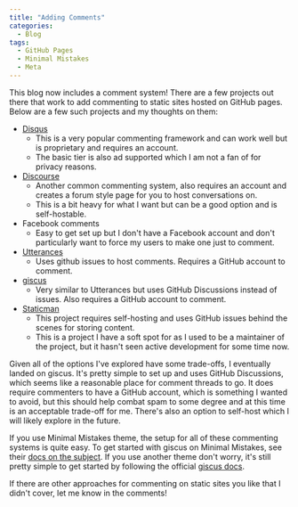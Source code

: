 ```yaml
---
title: "Adding Comments"
categories:
  - Blog
tags:
  - GitHub Pages
  - Minimal Mistakes
  - Meta
---
```


This blog now includes a comment system! There are a few projects out there that work to add commenting to static sites hosted on GitHub pages. Below are a few such projects and my thoughts on them:

- [Disqus](https://disqus.com/)
  - This is a very popular commenting framework and can work well but is proprietary and requires an account.
  - The basic tier is also ad supported which I am not a fan of for privacy reasons.
- [Discourse](https://www.discourse.org/)
  - Another common commenting system, also requires an account and creates a forum style page for you to host conversations on.
  - This is a bit heavy for what I want but can be a good option and is self-hostable.
- Facebook comments
  - Easy to get set up but I don't have a Facebook account and don't particularly want to force my users to make one just to comment.
- [Utterances](https://utteranc.es/)
  - Uses github issues to host comments. Requires a GitHub account to comment.
- [giscus](https://giscus.app/)
  - Very similar to Utterances but uses GitHub Discussions instead of issues. Also requires a GitHub account to comment.
- [Staticman](staticman.net)
  - This project requires self-hosting and uses GitHub issues behind the scenes for storing content.
  - This is a project I have a soft spot for as I used to be a maintainer of the project, but it hasn't seen active development for some time now.

Given all of the options I've explored have some trade-offs, I eventually landed on giscus. It's pretty simple to set up and uses GitHub Discussions, which seems like a reasonable place for comment threads to go. It does require commenters to have a GitHub account, which is something I wanted to avoid, but this should help combat spam to some degree and at this time is an acceptable trade-off for me. There's also an option to self-host which I will likely explore in the future.

If you use Minimal Mistakes theme, the setup for all of these commenting systems is quite easy. To get started with giscus on Minimal Mistakes, see their [docs on the subject](https://mmistakes.github.io/minimal-mistakes/docs/configuration/#giscus-comments). If you use another theme don't worry, it's still pretty simple to get started by following the official [giscus docs](https://giscus.app/).

If there are other approaches for commenting on static sites you like that I didn't cover, let me know in the comments!
